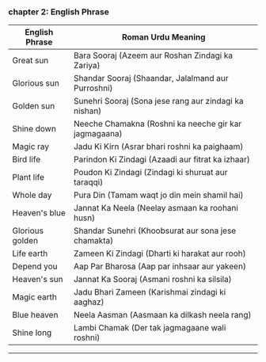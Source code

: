 ### **chapter 2: English Phrase**

| **English Phrase**       | **Roman Urdu Meaning**                                 |
|--------------------------|--------------------------------------------------------|
| Great sun                | Bara Sooraj (Azeem aur Roshan Zindagi ka Zariya)       |
| Glorious sun             | Shandar Sooraj (Shaandar, Jalalmand aur Purroshni)     |
| Golden sun               | Sunehri Sooraj (Sona jese rang aur zindagi ka nishan)  |
| Shine down               | Neeche Chamakna (Roshni ka neeche gir kar jagmagaana)  |
| Magic ray                | Jadu Ki Kirn (Asrar bhari roshni ka paighaam)          |
| Bird life                | Parindon Ki Zindagi (Azaadi aur fitrat ka izhaar)      |
| Plant life               | Poudon Ki Zindagi (Zindagi ki shuruat aur taraqqi)     |
| Whole day                | Pura Din (Tamam waqt jo din mein shamil hai)           |
| Heaven's blue            | Jannat Ka Neela (Neelay asmaan ka roohani husn)        |
| Glorious golden          | Shandar Sunehri (Khoobsurat aur sona jese chamakta)    |
| Life earth               | Zameen Ki Zindagi (Dharti ki harakat aur rooh)         |
| Depend you               | Aap Par Bharosa (Aap par inhsaar aur yakeen)           |
| Heaven's sun             | Jannat Ka Sooraj (Asmani roshni ka silsila)            |
| Magic earth              | Jadu Bhari Zameen (Karishmai zindagi ki aaghaz)        |
| Blue heaven              | Neela Aasman (Aasmaan ka dilkash neela rang)           |
| Shine long               | Lambi Chamak (Der tak jagmagaane wali roshni)          |

---
